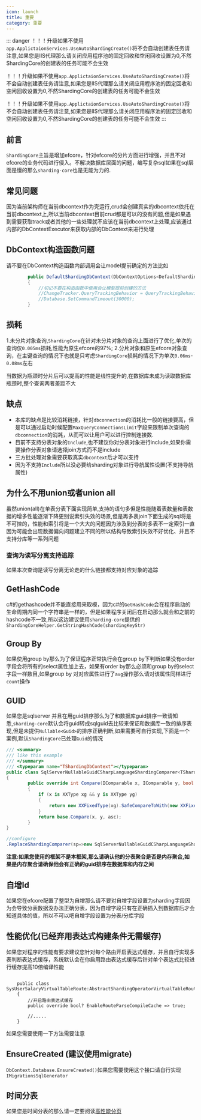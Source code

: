 ```yaml
---
icon: launch
title: 重要
category: 重要
---
```




::: danger
！！！升级如果不使用`app.ApplictaionServices.UseAutoShardingCreate()`将不会自动创建表任务请注意,如果您是IIS代理那么请关闭应用程序池的固定回收和空闲回收设置为0,不然ShardingCore的创建表的任务可能不会生效

！！！升级如果不使用`app.ApplictaionServices.UseAutoShardingCreate()`将不会自动创建表任务请注意,如果您是IIS代理那么请关闭应用程序池的固定回收和空闲回收设置为0,不然ShardingCore的创建表的任务可能不会生效

！！！升级如果不使用`app.ApplictaionServices.UseAutoShardingCreate()`将不会自动创建表任务请注意,如果您是IIS代理那么请关闭应用程序池的固定回收和空闲回收设置为0,不然ShardingCore的创建表的任务可能不会生效
:::

## 前言
`ShardingCore`主旨是增加efcore，针对efcore的分片方面进行增强，并且不对efcore的业务代码进行侵入。不解决数据库层面的问题，编写复杂sql如果在sql层面是慢的那么`sharding-core`也是无能为力的.


## 常见问题
因为当前架构师在当前dbcontext作为壳运行,crud会创建真实的dbcontext依托在当前dbcontext上,所以当前dbcontext目前crud都是可以的没有问题,但是如果遇到需要获取track或者其他的一些处理就不应该在当前dbcontext上处理,应该通过内部的DbContextExecutor来获取内部的DbContext来进行处理

## DbContext构造函数问题
请不要在DbContext构造函数内部调用会让model提前确定的方法比如
```c#
        public DefaultShardingDbContext(DbContextOptions<DefaultShardingDbContext> options) : base(options)
        {
            //切记不要在构造函数中使用会让模型提前创建的方法
            //ChangeTracker.QueryTrackingBehavior = QueryTrackingBehavior.NoTracking;
            //Database.SetCommandTimeout(30000);
        }
```

## 损耗
1.未分片对象查询,`ShardingCore`在针对未分片对象的查询上面进行了优化,单次的查询仅`0.005ms`损耗,性能为原生efcore的97%;
2.分片对象和原生efcore对象查询，在主键查询的情况下也就是只考虑`ShardingCore`损耗的情况下为单次`0.06ms`-`0.08ms`左右

当数据为瓶颈时分片后可以提高的性能是线性提升的,在数据库未成为读取数据库瓶颈时,整个查询两者差距不大

## 缺点
- 本库的缺点是比较消耗链接，针对`dbconnection`的消耗比一般的链接要高，但是可以通过启动时候配置`MaxQueryConnectionsLimit`字段来限制单次查询的`dbconnection`的消耗，从而可以让用户可以进行控制连接数.
- 目前不支持分表对象的`Include`,也不建议你对分表对象进行include,如果你需要操作分表对象请选择join方式而不是include
- 三方批处理对象需要获取真实`dbcontext`后才可以支持
- 因为不支持`Include`所以没必要给sharding对象进行导航属性设置(不支持导航属性)

## 为什么不用union或者union all
虽然union(all)在单表分表下面实现简单,支持的语句多但是性能随着表数量和表数据的增多性能逐渐下降更别说索引失效的场景,但是再多表join下面生成的sql将是不可控的，性能和索引将是一个大大的问题因为涉及到分表的多表不一定索引一直因为可能会出现数据偏向问题建立不同的所以结构导致索引失效不好优化、并且不支持分库等一系列问题

### 查询为读写分离支持追踪
如果本次查询是读写分离无论走的什么链接都支持对应对象的追踪

## GetHashCode
c#的gethashcode并不能直接用来取模，因为c#的`GetHashCode`会在程序启动的生命周期内同一个字符串是一样的，但是如果程序关闭后在启动那么就会和之前的hashcode不一致,所以这边建议使用`sharding-core`提供的`ShardingCoreHelper.GetStringHashCode(shardingKeyStr)`

## Group By

如果使用group by那么为了保证程序正常执行会在group by下判断如果没有order字段会将所有的select属性加上去，如果有order by那么必须和group by的select字段一样数目,如果group by 对对应属性进行了`avg`操作那么请对该属性同样进行`count`操作

## GUID
如果您是sqlserver 并且在用guid排序那么为了和数据库guid排序一致请知悉,`sharding-core`默认会将guid转成sqlguid去比较来保证和数据库一致的排序表现,但是未提供`Nullable<Guid>`的排序正确判断,如果需要可自行实现,下面是一个案例,默认`ShardingCore`已处理`Guid`的情况
```csharp
/// <summary>
/// like this example
/// </summary>
/// <typeparam name="TShardingDbContext"></typeparam>
public class SqlServerNullableGuidCSharpLanguageShardingComparer<TShardingDbContext>:CSharpLanguageShardingComparer<TShardingDbContext> where TShardingDbContext : DbContext, IShardingDbContext
{
        public override int Compare(IComparable x, IComparable y, bool asc)
        {
            if (x is XXType xg && y is XXType yg)
            {
                return new XXFixedType(xg).SafeCompareToWith(new XXFixedType(yg), asc);
            }
            return base.Compare(x, y, asc);
        }
}

//configure
.ReplaceShardingComparer(sp=>new SqlServerNullableGuidCSharpLanguageShardingComparer<DefaultShardingDbContext>())
```
**注意:如果您使用的框架不是本框架,那么请确认他的分表聚合是否是内存聚合,如果是内存聚合请确保他会有正确的guid排序在数据库和内存之间**

## 自增Id
如果您在efcore配置了整型为自增那么请不要对自增字段设置为sharding字段因为会导致分表数据没办法正确分表，因为自增字段只有在正确插入到数据库后才会知道具体的值，所以不可以吧自增字段设置为分表/分库字段

## 性能优化(已经弃用表达式构建条件无需缓存)
如果您对程序的性能有要求建议您针对每个路由开启表达式缓存，并且自行实现多表判断表达式缓存，系统默认会在你启用路由表达式缓存后针对单个表达式比较进行缓存提高10倍编译性能

```csharps

    public class SysUserSalaryVirtualTableRoute:AbstractShardingOperatorVirtualTableRoute<SysUserSalary,int>
    {
        //开启路由表达式缓存
        public override bool? EnableRouteParseCompileCache => true;

        //.....
    }
```


如果您需要使用一下方法需要注意
## EnsureCreated (建议使用migrate)
`DbContext.Database.EnsureCreated()`如果您需要使用这个接口请自行实现`IMigrationsSqlGenerator`

## 时间分表
如果您是时间分表的那么请一定要阅读[高性能分页](/sharding-core-doc/adv/pagination)
